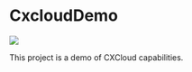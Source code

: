 # CxcloudDemo

![](https://codebuild.eu-west-1.amazonaws.com/badges?uuid=eyJlbmNyeXB0ZWREYXRhIjoieG5GL1V3emV5SW1YSExpWHpTRmJ6bFhtU0NOTlljcG1lK1MxMkVxYVJBRGJXNkNxZUgxcWV4dFZnQW5mTW0rZDVic3BaT3h3YlZOVUdvdERHTUhxeDhFPSIsIml2UGFyYW1ldGVyU3BlYyI6IlgybW5XMTR5WmxtNVZkNW8iLCJtYXRlcmlhbFNldFNlcmlhbCI6MX0%3D&branch=master)

This project is a demo of CXCloud capabilities.
